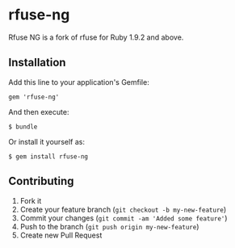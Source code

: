# rfuse-ng

Rfuse NG is a fork of rfuse for Ruby 1.9.2 and above.

## Installation

Add this line to your application's Gemfile:

    gem 'rfuse-ng'

And then execute:

    $ bundle

Or install it yourself as:

    $ gem install rfuse-ng

## Contributing

1. Fork it
2. Create your feature branch (`git checkout -b my-new-feature`)
3. Commit your changes (`git commit -am 'Added some feature'`)
4. Push to the branch (`git push origin my-new-feature`)
5. Create new Pull Request
